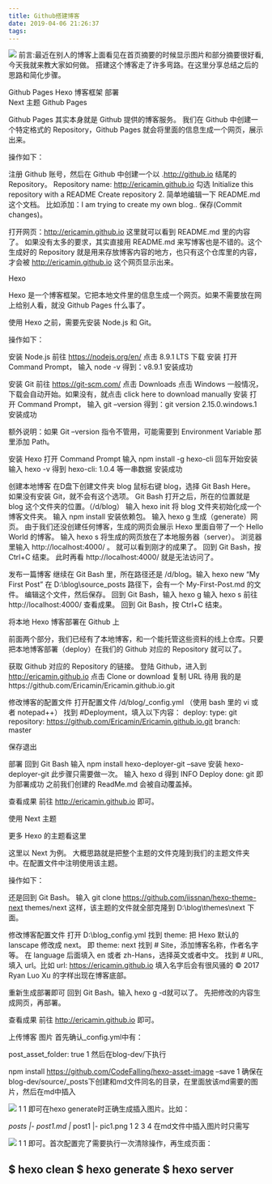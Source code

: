 ```yaml
---
title: Github搭建博客
date: 2019-04-06 21:26:37
tags:
---
```

![](/hexo.jpg)
前言:最近在别人的博客上面看见在首页摘要的时候显示图片和部分摘要很好看,今天我就来教大家如何做。
搭建这个博客走了许多弯路。在这里分享总结之后的思路和简化步骤。
<!-- more -->
Github Pages 
Hexo 博客框架 
部署  
Next 主题 
Github Pages

Github Pages 其实本身就是 Github 提供的博客服务。 我们在 Github 中创建一个特定格式的 Repository，Github Pages 就会将里面的信息生成一个网页，展示出来。

操作如下：

注册 Github 账号，然后在 Github 中创建一个以 .http://github.io 结尾的 Repository。
Repository name: http://ericamin.github.io 
勾选 Initialize this repository with a README 
Create repository 
2. 简单地编辑一下 README.md 这个文档。 比如添加：I am trying to create my own blog.. 保存(Commit changes)。

打开网页：http://ericamin.github.io 这里就可以看到 README.md 里的内容了。
如果没有太多的要求，其实直接用 README.md 来写博客也是不错的。这个生成好的 Repository 就是用来存放博客内容的地方，也只有这个仓库里的内容，才会被 http://ericamin.github.io 这个网页显示出来。

Hexo

Hexo 是一个博客框架。它把本地文件里的信息生成一个网页。如果不需要放在网上给别人看，就没 Github Pages 什么事了。

使用 Hexo 之前，需要先安装 Node.js 和 Git。

操作如下：

安装 Node.js
前往 https://nodejs.org/en/ 
点击 8.9.1 LTS 下载 
安装 
打开 Command Prompt， 输入 node -v 
得到：v8.9.1 
安装成功

安装 Git
前往 https://git-scm.com/ 
点击 Downloads 
点击 Windows 
一般情况，下载会自动开始。如果没有，就点击 click here to download manually 
安装 
打开 Command Prompt， 输入 git –version 
得到：git version 2.15.0.windows.1 
安装成功

额外说明：如果 Git –version 指令不管用，可能需要到 Environment Variable 那里添加 Path。

安装 Hexo
打开 Command Prompt 
输入 npm install -g hexo-cli 
回车开始安装 
输入 hexo -v 
得到 hexo-cli: 1.0.4 等一串数据 
安装成功

创建本地博客
在D盘下创建文件夹 blog 
鼠标右键 blog，选择 Git Bash Here。 如果没有安装 Git，就不会有这个选项。 
Git Bash 打开之后，所在的位置就是 blog 这个文件夹的位置。（/d/blog） 
输入 hexo init 将 blog 文件夹初始化成一个博客文件夹。 
输入 npm install 安装依赖包。 
输入 hexo g 生成（generate）网页。 由于我们还没创建任何博客，生成的网页会展示 Hexo 里面自带了一个 Hello World 的博客。 
输入 hexo s 将生成的网页放在了本地服务器（server）。 
浏览器里输入 http://localhost:4000/ 。 就可以看到刚才的成果了。 
回到 Git Bash，按 Ctrl+C 结束。 
此时再看 http://localhost:4000/ 就是无法访问了。

发布一篇博客
继续在 Git Bash 里，所在路径还是 /d/blog。输入 hexo new “My First Post” 
在 D:\blog\source_posts 路径下，会有一个 My-First-Post.md 的文件。 编辑这个文件，然后保存。 
回到 Git Bash，输入 hexo g 
输入 hexo s 
前往 http://localhost:4000/ 查看成果。 
回到 Git Bash，按 Ctrl+C 结束。

将本地 Hexo 博客部署在 Github 上

前面两个部分，我们已经有了本地博客，和一个能托管这些资料的线上仓库。只要把本地博客部署（deploy）在我们的 Github 对应的 Repository 就可以了。

获取 Github 对应的 Repository 的链接。
登陆 Github，进入到 http://ericamin.github.io 
点击 Clone or download 
复制 URL 待用 
我的是https://github.com/Ericamin/Ericamin.github.io.git

修改博客的配置文件
打开配置文件 /d/blog/_config.yml （使用 bash 里的 vi 或者 notepad++） 
找到 #Deployment，填入以下内容： 
deploy: 
type: git 
repository: https://github.com/Ericamin/Ericamin.github.io.git 
branch: master

保存退出

部署
回到 Git Bash 
输入 npm install hexo-deployer-git –save 安装 hexo-deployer-git 此步骤只需要做一次。 
输入 hexo d 
得到 INFO Deploy done: git 即为部署成功 
之前我们创建的 ReadMe.md 会被自动覆盖掉。

查看成果
前往 http://ericamin.github.io 即可。

使用 Next 主题

更多 Hexo 的主题看这里

这里以 Next 为例。 大概思路就是把整个主题的文件克隆到我们的主题文件夹中。在配置文件中注明使用该主题。

操作如下：

还是回到 Git Bash。 输入 git clone https://github.com/iissnan/hexo-theme-next themes/next
这样，该主题的文件就全部克隆到 D:\blog\themes\next 下面。

修改博客配置文件
打开 D:\blog_config.yml 
找到 theme: 
把 Hexo 默认的 lanscape 修改成 next。 即 theme: next 
找到 # Site，添加博客名称，作者名字等。 
在 language 后面填入 en 或者 zh-Hans，选择英文或者中文。 
找到 # URL, 填入 url。比如 url: https://ericamin.github.io 
填入名字后会有很风骚的 © 2017 Ryan Luo Xu 的字样出现在博客底部。

重新生成部署即可
回到 Git Bash。输入 hexo g -d就可以了。 
先把修改的内容生成网页，再部署。

查看成果
前往 http://ericamin.github.io 即可。

上传博客 图片
首先确认_config.yml中有：

post_asset_folder: true 
1 
然后在blog-dev/下执行

npm install https://github.com/CodeFalling/hexo-asset-image –save 
1 
确保在blog-dev/source/_posts下创建和md文件同名的目录，在里面放该md需要的图片，然后在md中插入

![](目录名/文件名.png)
1
1 
即可在hexo generate时正确生成插入图片。比如：

_posts 
|- post1.md 
|_ post1 
|- pic1.png 
1 
2 
3 
4 
在md文件中插入图片时只需写

![](post1/pic1.png)
1
1 
即可。首次配置完了需要执行一次清除操作，再生成页面：

$ hexo clean
$ hexo generate
$ hexo server 
--------------------- 